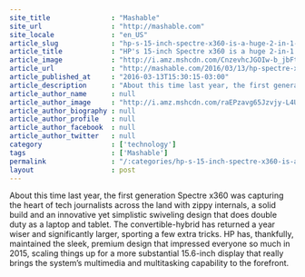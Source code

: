 ```yaml
---
site_title               : "Mashable"
site_url                 : "http://mashable.com"
site_locale              : "en_US"
article_slug             : "hp-s-15-inch-spectre-x360-is-a-huge-2-in-1-that-is-mighty-impressive"
article_title            : "HP's 15-inch Spectre x360 is a huge 2-in-1 that is mighty impressive"
article_image            : "http://i.amz.mshcdn.com/CnzevhcJGOIw-b_jbFtX5opRjgQ=/1200x627/2016%2F03%2F17%2F88%2Fhp15inchspe.03175.jpg"
article_url              : "http://mashable.com/2016/03/13/hp-spectre-x360-15-inch-review/"
article_published_at     : "2016-03-13T15:30:15-03:00"
article_description      : "About this time last year, the first generation Spectre x360 was capturing the heart of tech journalists across the land with zippy internals, a solid build and an innovative yet simplistic swiveling design that does double duty as a laptop and tablet. The convertible-hybrid has returned a year wiser and significantly larger, sporting a few extra tricks. HP has, thankfully, maintained the sleek, premium design that impressed everyone so much in 2015, scaling things up for a more substantial 15.6-inch display that really brings the system’s multimedia and multitasking capability to the forefront."
article_author_name      : null
article_author_image     : "http://i.amz.mshcdn.com/raEPzavg65Jzvjy-L4U699QBlmQ=/90x90/default-m.jpg"
article_author_biography : null
article_author_profile   : null
article_author_facebook  : null
article_author_twitter   : null
category                 : ['technology']
tags                     : ['Mashable']
permalink                : "/:categories/hp-s-15-inch-spectre-x360-is-a-huge-2-in-1-that-is-mighty-impressive/"
layout                   : post
---
```


About this time last year, the first generation Spectre x360 was capturing the heart of tech journalists across the land with zippy internals, a solid build and an innovative yet simplistic swiveling design that does double duty as a laptop and tablet. The convertible-hybrid has returned a year wiser and significantly larger, sporting a few extra tricks. HP has, thankfully, maintained the sleek, premium design that impressed everyone so much in 2015, scaling things up for a more substantial 15.6-inch display that really brings the system’s multimedia and multitasking capability to the forefront.
